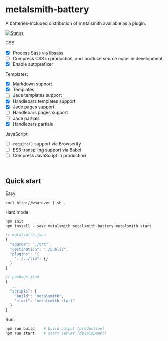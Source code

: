 # metalsmith-battery

A batteries-included distribution of metalsmith available as a plugin.

[![Status](https://travis-ci.org/rstacruz/metalsmith-battery.svg?branch=master)](https://travis-ci.org/rstacruz/metalsmith-battery "See test builds")

CSS:

- [x] Process Sass via libsass
- [ ] Compress CSS in production, and produce source maps in development
- [x] Enable autoprefixer

Templates:

- [x] Markdown support
- [x] Templates
- [ ] Jade templates support
- [x] Handlebars templates support
- [x] Jade pages support
- [ ] Handlebars pages support
- [ ] Jade partials
- [x] Handlebars partials

JavaScript:

- [ ] `require()` support via Browserify
- [ ] ES6 transpiling support via Babel
- [ ] Compress JavaScript in production

<br>

## Quick start

Easy:

```
curl http://whatever | sh -
```

Hard mode:

```js
npm init
npm install --save metalsmith metalsmith-battery metalsmith-start
```

```js
// metalsmith.json
{
  "source": "./src",
  "destination": "./public",
  "plugins": "{
    "../../lib": {}
  }
}
```

```js
// package.json
{
  ...
  "scripts": {
    "build": "metalsmith",
    "start": "metalsmith-start"
  }
}
```

Run:

``` sh
npm run build    # build output (production)
npm run start    # start server (development)
```
